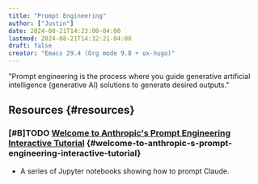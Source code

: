 ```yaml
---
title: "Prompt Engineering"
author: ["Justin"]
date: 2024-08-21T14:23:00-04:00
lastmod: 2024-08-21T14:32:21-04:00
draft: false
creator: "Emacs 29.4 (Org mode 9.8 + ox-hugo)"
---
```


"Prompt engineering is the process where you guide generative artificial intelligence (generative AI) solutions to generate desired outputs."

<div class="outline-1 jvc">

## Resources {#resources}

<div class="outline-2 jvc">

### <span class="org-priority priority-B">[#B]</span><span class="org-todo todo TODO">TODO</span> [Welcome to Anthropic's Prompt Engineering Interactive Tutorial](https://github.com/anthropics/courses/tree/master/prompt_engineering_interactive_tutorial) {#welcome-to-anthropic-s-prompt-engineering-interactive-tutorial}

- A series of Jupyter notebooks showing how to prompt Claude.

</div>

</div>

